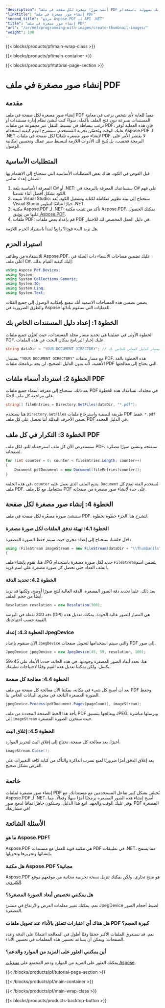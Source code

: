 ```yaml
---
"description": "أنشئ صورًا مصغرة لكل صفحة في ملف PDF الخاص بك بسهولة باستخدام Aspose.PDF لـ .NET. حسّن تجربة معاينة مستندك."
"linktitle": "إنشاء صور مصغرة في ملف PDF"
"second_title": "مرجع Aspose.PDF لـ API .NET"
"title": "إنشاء صور مصغرة في ملف PDF"
"url": "/ar/net/programming-with-images/create-thumbnail-images/"
"weight": 100
---
```


{{< blocks/products/pf/main-wrap-class >}}

{{< blocks/products/pf/main-container >}}

{{< blocks/products/pf/tutorial-page-section >}}

# إنشاء صور مصغرة في ملف PDF

## مقدمة

إنشاء صور مصغرة لكل صفحة في ملف PDF مفيدٌ للغاية لأي شخص يرغب في معاينة المستندات بسرعة دون فتح الملف بأكمله. سواءً كنت تُنشئ نظام إدارة مستندات أو ترغب ببساطة في تبسيط التنقل عبر مجموعة من ملفات PDF، فإن هذه العملية تُوفر عليك الوقت وتُحسّن تجربة المستخدم. سنشرح اليوم كيفية استخدام Aspose.PDF لـ .NET لإنشاء صور مصغرة تلقائيًا لكل صفحة في ملفات PDF. لا يقتصر الأمر على البرمجة فحسب، بل يُتيح لك الأدوات اللازمة لتبسيط سير عملك وتحسين إمكانية الوصول.

## المتطلبات الأساسية

قبل الغوص في الكود، هناك بعض المتطلبات الأساسية التي ستحتاج إلى الاهتمام بها لضمان إعداد سلس:

1. المعرفة الأساسية بلغة C# أو .NET: ستساعدك المعرفة بالبرمجة في C# على فهم الكود بشكل أفضل أثناء تقدمنا.
2. تثبيت Visual Studio: ستحتاج إلى بيئة تطوير متكاملة لكتابة وتشغيل الكود. يُعد Visual Studio خيارًا شائعًا لتطوير .NET.
3. مكتبة Aspose.PDF لـ .NET: تأكد من تثبيت مكتبة Aspose.PDF. يمكنك الحصول عليها من [توثيق Aspose.PDF](https://reference.aspose.com/pdf/net/).
4. ملفات PDF: قم بإعداد بعض ملفات PDF في دليل العمل المخصص لك للاختبار.

هل تريد البدء فورًا؟ رائع! لنبدأ باستيراد الحزم اللازمة.

## استيراد الحزم

للاستفادة من وظائف Aspose.PDF، عليك تضمين مساحات الأسماء ذات الصلة في أعلى ملف C#. إليك كيفية القيام بذلك:

```csharp
using Aspose.Pdf.Devices;
using System;
using System.Collections.Generic;
using System.IO;
using System.Linq;
using System.Text;
```

يضمن تضمين هذه المساحات الاسمية أنك تتمتع بإمكانية الوصول إلى جميع الفئات والطرق الضرورية في Aspose للعمليات التي سنقوم بأدائها.

## الخطوة 1: إعداد دليل المستندات الخاص بك

الخطوة الأولى في عمليتنا هي تحديد مسار مجلد المستندات، حيث تُخزَّن جميع ملفات PDF. عليك إخبار البرنامج بمكان البحث عن هذه الملفات. 

```csharp
string dataDir = "YOUR DOCUMENT DIRECTORY"; // استبدله بمسار الدليل الفعلي الخاص بك
```

يستبدل `"YOUR DOCUMENT DIRECTORY"` مع مسار ملفات PDF. هذه الخطوة بالغة الأهمية، لأنه بدون الدليل الصحيح، لن يجد برنامجك ملفات PDF التي يحتاج إلى معالجتها.

## الخطوة 2: استرداد أسماء ملفات PDF

بعد ذلك، ستحتاج إلى معرفة أسماء جميع ملفات PDF في مجلدك. تساعدك هذه الخطوة على مراجعة كل ملف لاحقًا. 

```csharp
string[] fileEntries = Directory.GetFiles(dataDir, "*.pdf");
```

هنا نستخدم `Directory.GetFiles` طريقة لتصفية واسترجاع ملفات PDF فقط. `*.pdf` تضمن الأحرف البدليّة أننا نحصل على كل ملف PDF في الدليل المحدد. 

## الخطوة 3: التكرار في كل ملف PDF

سنستعرض الآن كل ملف استرجعناه للتو. لكل ملف PDF، سنفتحه وننشئ صورًا مصغّرة لصفحاته. 

```csharp
for (int counter = 0; counter < fileEntries.Length; counter++)
{
    Document pdfDocument = new Document(fileEntries[counter]);
}
```

في هذه الحلقة، `counter` يتتبع الملف الذي نعمل عليه. `Document` تُستخدم الفئة لفتح كل ملف PDF. ستتعامل مع كل ملف PDF على حدة لإنشاء صور مصغرة من صفحاته.

## الخطوة 4: إنشاء صور مصغرة لكل صفحة

سننشئ صورة مصغّرة لكل صفحة في ملف PDF. لنشرح هذا الجزء خطوة بخطوة.

### الخطوة 4.1: تهيئة تدفق الملفات لكل صورة مصغرة

داخل حلقتنا، سنحتاج إلى إعداد مجرى حيث سيتم حفظ الصورة المصغرة.

```csharp
using (FileStream imageStream = new FileStream(dataDir + "\\Thumbanils" + counter.ToString() + "_" + pageCount + ".jpg", FileMode.Create))
{
```

هنا، نقوم بإنشاء ملف JPG جديد لكل صورة مصغرة باستخدام `FileStream`يتضمن اسم الملف العداد حتى تحصل كل صورة مصغرة على اسم فريد.

### الخطوة 4.2: تحديد الدقة

بعد ذلك، علينا تحديد دقة الصور المصغرة. الدقة العالية تُنتج صورًا أوضح، ولكنها قد تزيد أيضًا من حجم الملف.

```csharp
Resolution resolution = new Resolution(300);
```

دقة 300 نقطة في البوصة (DPI) هي المعيار للصور عالية الجودة. يمكنك تعديل هذه القيمة حسب احتياجاتك.

### الخطوة 4.3: إعداد JpegDevice

الآن سنقوم بإعداد `JpegDevice` والتي سيتم استخدامها لتحويل صفحات PDF إلى صور.

```csharp
JpegDevice jpegDevice = new JpegDevice(45, 59, resolution, 100);
```

هنا، نحدد أبعاد الصور المصغرة وجودتها. في هذه الحالة، حددنا الأبعاد على 45×59 بكسل، ولكن يمكننا تعديل هذه القيم وفقًا لاحتياجات تطبيقك.

### الخطوة 4.4: معالجة كل صفحة

بعد أن أصبح كل شيء في مكانه، يمكننا الآن معالجة كل صفحة من ملف PDF وحفظ الصورة المصغرة الناتجة في مجرى البيانات الخاص بنا.

```csharp
jpegDevice.Process(pdfDocument.Pages[pageCount], imageStream);
```

يأخذ هذا الخط الصفحة المحددة من ملف PDF ويعالجها بتنسيق JPEG، ويرسلها مباشرة إلى `imageStream` حيث سنخزن الصورة المصغرة.

### الخطوة 4.5: إغلاق البث

أخيرًا، بعد معالجة كل صفحة، نحتاج إلى إغلاق البث لتحرير الموارد.

```csharp
imageStream.Close();
```

يعد إغلاق الدفق أمرًا ضروريًا لمنع تسرب الذاكرة والتأكد من كتابة كافة التغييرات على القرص بشكل صحيح.

## خاتمة

إنشاء صور مصغرة لملفات PDF يُحسّن بشكل كبير تفاعل المستخدمين مع مستنداتك. مع Aspose.PDF لـ .NET، أصبح إنشاء هذه الصور المصغرة برمجيًا أمرًا سهلًا وفعالًا، مما يوفر عليك الوقت والجهد. اتبع هذا الدليل، وستكون جاهزًا تمامًا لدمج صور PDF المصغرة في مشاريعك!

## الأسئلة الشائعة

### ما هو Aspose.PDF؟  
Aspose.PDF هي مكتبة قوية للعمل مع مستندات PDF في تطبيقات .NET، مما يسمح بإنشائها وتحريرها وتحويلها.

### هل مكتبة Aspose.PDF مجانية؟  
Aspose.PDF هو منتج تجاري، ولكن يمكنك تنزيل نسخة تجريبية مجانية من موقعهم [موقع إلكتروني](https://releases.aspose.com/).

### هل يمكنني تخصيص أبعاد الصورة المصغرة؟  
نعم، يمكنك تغيير معلمات العرض والارتفاع في منشئ JpegDevice لضبط أحجام الصور المصغرة.

### هل هناك أي اعتبارات تتعلق بالأداء عند تحويل ملفات PDF كبيرة الحجم؟  
نعم، قد تستغرق الملفات الأكبر حجمًا وقتًا أطول في المعالجة اعتمادًا على الدقة وعدد الصفحات؛ ويمكن أن يساعد تحسين هذه المعلمات في تحسين الأداء.

### أين يمكنني العثور على المزيد من الموارد والدعم؟  
يمكنك العثور على المزيد من الموارد ودعم المجتمع على [منتديات Aspose](https://forum.aspose.com/c/pdf/10).

{{< /blocks/products/pf/tutorial-page-section >}}

{{< /blocks/products/pf/main-container >}}

{{< /blocks/products/pf/main-wrap-class >}}

{{< blocks/products/products-backtop-button >}}